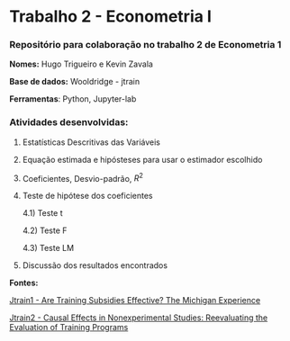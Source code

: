 # Trabalho 2 - Econometria I

### Repositório para colaboração no trabalho 2 de Econometria 1

**Nomes:** Hugo Trigueiro e Kevin Zavala

**Base de dados:** Wooldridge - jtrain

**Ferramentas**: Python, Jupyter-lab

### Atividades desenvolvidas:

1) Estatísticas Descritivas das Variáveis
2) Equação estimada e hipósteses para usar o estimador escolhido
3) Coeficientes, Desvio-padrão, $R^2$
4) Teste de hipótese dos coeficientes

   4.1) Teste t

   4.2) Teste F

   4.3) Teste LM
5) Discussão dos resultados encontrados

**Fontes:**

[Jtrain1 - Are Training Subsidies Effective? The Michigan Experience](https://www.jstor.org/stable/2524308?seq=1)

[Jtrain2 - Causal Effects in Nonexperimental Studies: Reevaluating the Evaluation of Training Programs](https://amstat.tandfonline.com/doi/abs/10.1080/01621459.1999.10473858#.YG0tuuhKjIW)